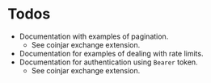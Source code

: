 # Todos


- Documentation with examples of pagination.
  - See coinjar exchange extension.
- Documentation for examples of dealing with rate limits.
- Documentation for authentication using `Bearer` token.
  - See coinjar exchange extension.
